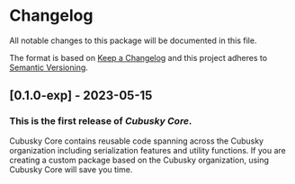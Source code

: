 # Changelog
All notable changes to this package will be documented in this file.

The format is based on [Keep a Changelog](http://keepachangelog.com)
and this project adheres to [Semantic Versioning](http://semver.org).

## [0.1.0-exp] - 2023-05-15
### This is the first release of *Cubusky Core*.
Cubusky Core contains reusable code spanning across the Cubusky organization including serialization features and utility functions. If you are creating a custom package based on the Cubusky organization, using Cubusky Core will save you time.